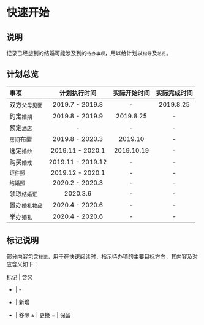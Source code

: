 # 快速开始

## 说明

记录已经想到的结婚可能涉及到的`待办事项`，用以给计划以`指导`及`总览`。

## 计划总览

事项 | 计划执行时间 | 实际开始时间 | 实际完成时间
:- | :-: | :-: | :-:
双方`父母见面` | 2019.7 - 2019.8 | - | 2019.8.25
约定`婚期` | 2019.8 - 2019.9 | 2019.8.25 | -
预定`酒店` | - | - | -
`房间`布置 | 2019.8 - 2020.3 | 2019.10 | -
选定`婚纱` | 2019.11 - 2020.1 | 2019.10.19 | -
购买`婚戒` | 2019.11 - 2019.12 | - | -
`证件照` | 2019.12 - 2020.1 | - | -
`结婚照` | 2020.2 - 2020.3 | - | -
领取`结婚证` | 2020.3.6 | - | -
置办`婚礼物品` | 2020.4 - 2020.6 | - | -
举办`婚礼` | 2020.4 - 2020.6 | - | -

## 标记说明

部分内容包含`标记`，用于在快速阅读时，指示待办项的主要目标方向，其内容及对应含义如下：

标记 | 含义
- | -
+ | 新增
- | 移除
± | 更换
= | 保留
